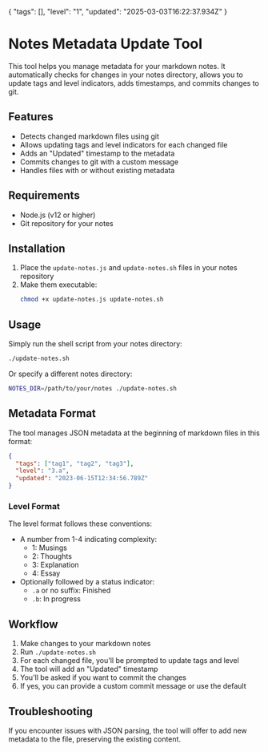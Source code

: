 {
  "tags": [],
  "level": "1",
  "updated": "2025-03-03T16:22:37.934Z"
}

# Notes Metadata Update Tool

This tool helps you manage metadata for your markdown notes. It automatically checks for changes in your notes directory, allows you to update tags and level indicators, adds timestamps, and commits changes to git.

## Features

- Detects changed markdown files using git
- Allows updating tags and level indicators for each changed file
- Adds an "Updated" timestamp to the metadata
- Commits changes to git with a custom message
- Handles files with or without existing metadata

## Requirements

- Node.js (v12 or higher)
- Git repository for your notes

## Installation

1. Place the `update-notes.js` and `update-notes.sh` files in your notes repository
2. Make them executable:
   ```bash
   chmod +x update-notes.js update-notes.sh
   ```

## Usage

Simply run the shell script from your notes directory:

```bash
./update-notes.sh
```

Or specify a different notes directory:

```bash
NOTES_DIR=/path/to/your/notes ./update-notes.sh
```

## Metadata Format

The tool manages JSON metadata at the beginning of markdown files in this format:

```json
{
  "tags": ["tag1", "tag2", "tag3"],
  "level": "3.a",
  "updated": "2023-06-15T12:34:56.789Z"
}
```

### Level Format

The level format follows these conventions:
- A number from 1-4 indicating complexity:
  - 1: Musings
  - 2: Thoughts
  - 3: Explanation
  - 4: Essay
- Optionally followed by a status indicator:
  - `.a` or no suffix: Finished
  - `.b`: In progress

## Workflow

1. Make changes to your markdown notes
2. Run `./update-notes.sh`
3. For each changed file, you'll be prompted to update tags and level
4. The tool will add an "Updated" timestamp
5. You'll be asked if you want to commit the changes
6. If yes, you can provide a custom commit message or use the default

## Troubleshooting

If you encounter issues with JSON parsing, the tool will offer to add new metadata to the file, preserving the existing content.